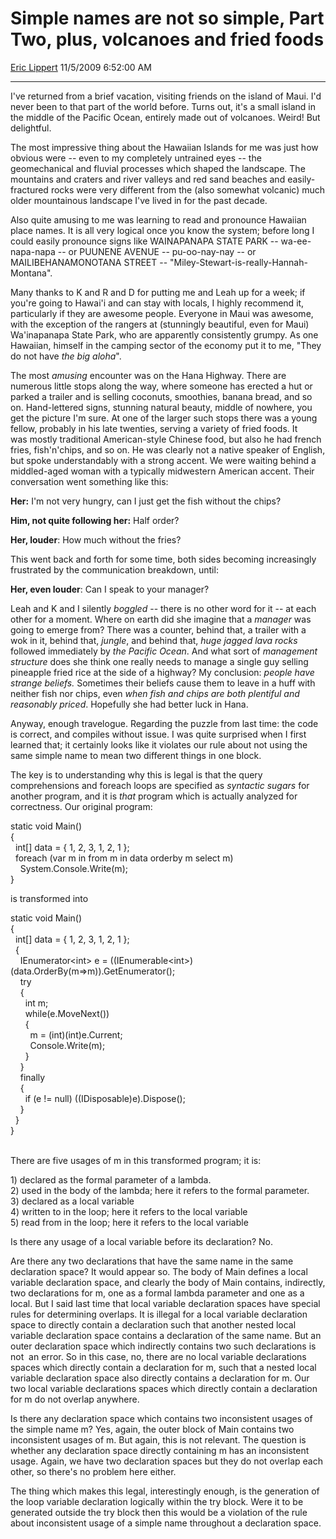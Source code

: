 <div id="page">

# Simple names are not so simple, Part Two, plus, volcanoes and fried foods

[Eric Lippert](https://social.msdn.microsoft.com/profile/Eric%20Lippert) 11/5/2009 6:52:00 AM

-----

<div id="content">

<div class="mine">

I've returned from a brief vacation, visiting friends on the island of Maui. I'd never been to that part of the world before. Turns out, it's a small island in the middle of the Pacific Ocean, entirely made out of volcanoes. Weird\! But delightful.

The most impressive thing about the Hawaiian Islands for me was just how obvious were -- even to my completely untrained eyes -- the geomechanical and fluvial processes which shaped the landscape. The mountains and craters and river valleys and red sand beaches and easily-fractured rocks were very different from the (also somewhat volcanic) much older mountainous landscape I've lived in for the past decade.

Also quite amusing to me was learning to read and pronounce Hawaiian place names. It is all very logical once you know the system; before long I could easily pronounce signs like WAINAPANAPA STATE PARK -- wa-ee-napa-napa -- or PUUNENE AVENUE -- pu-oo-nay-nay -- or MAILIBEHANAMONOTANA STREET -- "Miley-Stewart-is-really-Hannah-Montana".

Many thanks to K and R and D for putting me and Leah up for a week; if you're going to Hawai'i and can stay with locals, I highly recommend it, particularly if they are awesome people. Everyone in Maui was awesome, with the exception of the rangers at (stunningly beautiful, even for Maui) Wa'inapanapa State Park, who are apparently consistently grumpy. As one Hawaiian, himself in the camping sector of the economy put it to me, "They do not have *the big aloha*".

The most *amusing* encounter was on the Hana Highway. There are numerous little stops along the way, where someone has erected a hut or parked a trailer and is selling coconuts, smoothies, banana bread, and so on. Hand-lettered signs, stunning natural beauty, middle of nowhere, you get the picture I'm sure. At one of the larger such stops there was a young fellow, probably in his late twenties, serving a variety of fried foods. It was mostly traditional American-style Chinese food, but also he had french fries, fish'n'chips, and so on. He was clearly not a native speaker of English, but spoke understandably with a strong accent. We were waiting behind a middled-aged woman with a typically midwestern American accent. Their conversation went something like this:

**Her:** I'm not very hungry, can I just get the fish without the chips?

**Him, not quite following her:** Half order?

**Her, louder**: How much without the fries?

This went back and forth for some time, both sides becoming increasingly frustrated by the communication breakdown, until:

**Her, even louder**: Can I speak to your manager?

Leah and K and I silently *boggled* -- there is no other word for it -- at each other for a moment. Where on earth did she imagine that a *manager* was going to emerge from? There was a counter, behind that, a trailer with a wok in it, behind that, *jungle*, and behind that, *huge jagged lava rocks* followed immediately by *the Pacific Ocean*. And what sort of *management structure* does she think one really needs to manage a single guy selling pineapple fried rice at the side of a highway? My conclusion: *people have strange beliefs.* Sometimes their beliefs cause them to leave in a huff with neither fish nor chips, even *when fish and chips are both plentiful and reasonably priced*. Hopefully she had better luck in Hana.

Anyway, enough travelogue. Regarding the puzzle from last time: the code is correct, and compiles without issue. I was quite surprised when I first learned that; it certainly looks like it violates our rule about not using the same simple name to mean two different things in one block.

The key is to understanding why this is legal is that the query comprehensions and foreach loops are specified as *syntactic sugars* for another program, and it is *that* program which is actually analyzed for correctness. Our original program:

<span class="code"> </span>

static void Main()  
{  
  int\[\] data = { 1, 2, 3, 1, 2, 1 };  
  foreach (var m in from m in data orderby m select m)  
    System.Console.Write(m);  
}

is transformed into

<span class="code"> </span>

static void Main()  
{  
  int\[\] data = { 1, 2, 3, 1, 2, 1 };  
  {  
    IEnumerator\<int\> e = ((IEnumerable\<int\>)(data.OrderBy(m=\>m)).GetEnumerator();  
    try  
    {  
      int m;  
      while(e.MoveNext())  
      {  
        m = (int)(int)e.Current;  
        Console.Write(m);  
      }  
    }  
    finally  
    {  
      if (e \!= null) ((IDisposable)e).Dispose();  
    }  
  }  
}  
   

There are five usages of m in this transformed program; it is:

1\) declared as the formal parameter of a lambda.  
2\) used in the body of the lambda; here it refers to the formal parameter.  
3\) declared as a local variable  
4\) written to in the loop; here it refers to the local variable  
5\) read from in the loop; here it refers to the local variable

Is there any usage of a local variable before its declaration? No.

Are there any two declarations that have the same name in the same declaration space? It would appear so. The body of Main defines a local variable declaration space, and clearly the body of Main contains, indirectly, two declarations for m, one as a formal lambda parameter and one as a local. But I said last time that local variable declaration spaces have special rules for determining overlaps. It is illegal for a local variable declaration space to directly contain a declaration such that another nested local variable declaration space contains a declaration of the same name. But an outer declaration space which indirectly contains two such declarations is not  an error. So in this case, no, there are no local variable declarations spaces which directly contain a declaration for m, such that a nested local variable declaration space also directly contains a declaration for m. Our two local variable declarations spaces which directly contain a declaration for m do not overlap anywhere.

Is there any declaration space which contains two inconsistent usages of the simple name m? Yes, again, the outer block of Main contains two inconsistent usages of m. But again, this is not relevant. The question is whether any declaration space directly containing m has an inconsistent usage. Again, we have two declaration spaces but they do not overlap each other, so there's no problem here either.

The thing which makes this legal, interestingly enough, is the generation of the loop variable declaration logically within the try block. Were it to be generated outside the try block then this would be a violation of the rule about inconsistent usage of a simple name throughout a declaration space.  

</div>

</div>

</div>

